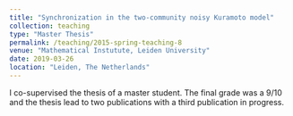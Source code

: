 ```yaml
---
title: "Synchronization in the two-community noisy Kuramoto model"
collection: teaching
type: "Master Thesis"
permalink: /teaching/2015-spring-teaching-8
venue: "Mathematical Instutute, Leiden University"
date: 2019-03-26
location: "Leiden, The Netherlands"
---
```


I co-supervised the thesis of a master student. The final grade was a 9/10 and the thesis lead to two publications with a third publication in progress.
